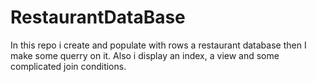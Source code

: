# RestaurantDataBase
In this repo i create and populate with rows a restaurant database then I make some querry on it.
Also i display an index, a view and some complicated join conditions.
